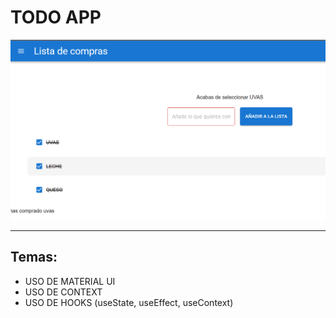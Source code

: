 # TODO APP

![front](./TODO_HERO.png)

---

## Temas:

- USO DE MATERIAL UI
- USO DE CONTEXT
- USO DE HOOKS (useState, useEffect, useContext)
